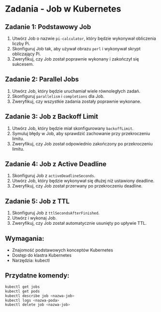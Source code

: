 # Zadania - Job w Kubernetes

## Zadanie 1: Podstawowy Job
1. Utwórz Job o nazwie `pi-calculator`, który będzie wykonywał obliczenia liczby Pi.
2. Skonfiguruj Job tak, aby używał obrazu `perl` i wykonywał skrypt obliczający Pi.
3. Zweryfikuj, czy Job został poprawnie wykonany i zakończył się sukcesem.

## Zadanie 2: Parallel Jobs
1. Utwórz Job, który będzie uruchamiał wiele równoległych zadań.
2. Skonfiguruj `parallelism` i `completions` dla Job.
3. Zweryfikuj, czy wszystkie zadania zostały poprawnie wykonane.

## Zadanie 3: Job z Backoff Limit
1. Utwórz Job, który będzie miał skonfigurowany `backoffLimit`.
2. Symuluj błędy w Job, aby sprawdzić zachowanie przy przekroczeniu limitu.
3. Zweryfikuj, czy Job został odpowiednio zakończony po przekroczeniu limitu.

## Zadanie 4: Job z Active Deadline
1. Skonfiguruj Job z `activeDeadlineSeconds`.
2. Utwórz Job, który będzie wykonywał się dłużej niż ustawiony deadline.
3. Zweryfikuj, czy Job został przerwany po przekroczeniu deadline.

## Zadanie 5: Job z TTL
1. Skonfiguruj Job z `ttlSecondsAfterFinished`.
2. Utwórz i wykonaj Job.
3. Zweryfikuj, czy Job został automatycznie usunięty po upływie TTL.

## Wymagania:
- Znajomość podstawowych konceptów Kubernetes
- Dostęp do klastra Kubernetes
- Narzędzia: kubectl

## Przydatne komendy:
```bash
kubectl get jobs
kubectl get pods
kubectl describe job <nazwa-job>
kubectl logs <nazwa-poda>
kubectl delete job <nazwa-job>
``` 